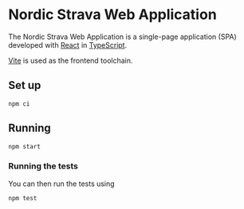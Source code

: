 # Nordic Strava Web Application

The Nordic Strava Web Application is a single-page application (SPA) developed
with [React](https://reactjs.org/) in
[TypeScript](https://www.typescriptlang.org/).

[Vite](https://vitejs.dev/) is used as the frontend toolchain.

## Set up

    npm ci

## Running

    npm start

### Running the tests

You can then run the tests using

    npm test
